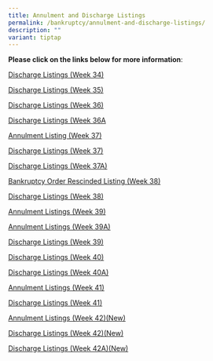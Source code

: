 ```yaml
---
title: Annulment and Discharge Listings
permalink: /bankruptcy/annulment-and-discharge-listings/
description: ""
variant: tiptap
---
```

<p><strong>Please click on the links below for more information</strong>:</p>
<p></p>
<p><a href="/files/Annulment &amp; Discharge Listings/Discharge_Listings__Week_34_.pdf" rel="noopener nofollow" target="_blank">Discharge Listings (Week 34)</a>
</p>
<p><a href="/files/Annulment &amp; Discharge Listings/Discharge_Listings__Week_35_.pdf" rel="noopener nofollow" target="_blank">Discharge Listings (Week 35)</a>
</p>
<p><a href="/files/Annulment &amp; Discharge Listings/Discharge_Listings__Week_36_.pdf" rel="noopener nofollow" target="_blank">Discharge Listings (Week 36)</a>
</p>
<p><a href="/files/Annulment &amp; Discharge Listings/Discharge_Listings__Week_36A_.pdf" rel="noopener nofollow" target="_blank">Discharge Listings (Week 36A</a>
</p>
<p><a href="/files/Annulment &amp; Discharge Listings/Annulment_Listings__Week_37_.pdf" rel="noopener nofollow" target="_blank">Annulment Listing (Week 37)</a>
</p>
<p><a href="/files/Annulment &amp; Discharge Listings/Discharge_Listings__Week_37_.pdf" rel="noopener nofollow" target="_blank">Discharge Listings (Week 37)</a>
</p>
<p><a href="/files/Annulment &amp; Discharge Listings/Discharge_Listings__Week_37A_.pdf" rel="noopener nofollow" target="_blank">Discharge Listings (Week 37A)</a>
</p>
<p><a href="/files/Annulment &amp; Discharge Listings/Bankruptcy_Order_Rescinded_Listing__Week_38_.pdf" rel="noopener nofollow" target="_blank">Bankruptcy Order Rescinded Listing (Week 38)</a>
</p>
<p><a href="/files/Annulment &amp; Discharge Listings/Discharge_Listings__Week_38_.pdf" rel="noopener nofollow" target="_blank">Discharge Listings (Week 38)</a>
</p>
<p><a href="/files/Annulment &amp; Discharge Listings/Annulment_Listings__Week_39_.pdf" rel="noopener nofollow" target="_blank">Annulment Listings (Week 39)</a>
</p>
<p><a href="/files/Annulment &amp; Discharge Listings/Annulment_Listings__Week_39A_.pdf" rel="noopener nofollow" target="_blank">Annulment Listings (Week 39A)</a>
</p>
<p><a href="/files/Annulment &amp; Discharge Listings/Discharge_Listings__Week_39_.pdf" rel="noopener nofollow" target="_blank">Discharge Listings (Week 39)</a>
</p>
<p><a href="/files/Annulment &amp; Discharge Listings/Discharge_Listings__Week_40_.pdf" rel="noopener nofollow" target="_blank">Discharge Listings (Week 40)</a>
</p>
<p><a href="/files/Annulment &amp; Discharge Listings/Discharge_Listings__Week_40A_.pdf" rel="noopener nofollow" target="_blank">Discharge Listings (Week 40A)</a>
</p>
<p><a href="/files/Annulment &amp; Discharge Listings/Annulment_Listings__Week_41_.pdf" rel="noopener nofollow" target="_blank">Annulment Listings (Week 41)</a>
</p>
<p><a href="/files/Annulment &amp; Discharge Listings/Discharge_Listings__Week_41_.pdf" rel="noopener nofollow" target="_blank">Discharge Listings (Week 41)</a>
</p>
<p><a href="/files/Annulment &amp; Discharge Listings/Annulment_Listings__Week_42_.pdf" rel="noopener nofollow" target="_blank">Annulment Listings (Week 42)(New)</a>
</p>
<p><a href="/files/Annulment &amp; Discharge Listings/Discharge_Listings__Week_42_.pdf" rel="noopener nofollow" target="_blank">Discharge Listings (Week 42)(New)</a>
</p>
<p><a href="/files/Annulment &amp; Discharge Listings/Discharge_Listings__Week_42A_.pdf" rel="noopener nofollow" target="_blank">Discharge Listings (Week 42A)(New)</a>
</p>
<p></p>